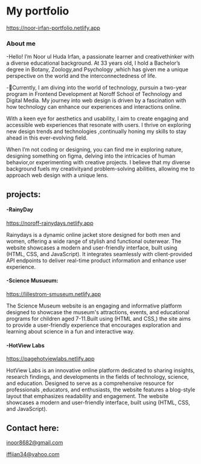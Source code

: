

#   My portfolio

https://noor-irfan-portfolio.netlify.app

### About me

-Hello! I’m Noor ul Huda Irfan, a passionate learner and creativethinker with a diverse educational background. At 33 years old, I hold a Bachelor’s degree in Botany, Zoology,and Psychology
,which has given me a unique perspective on the world and the interconnectedness of life.

-🌱Currently, I am diving into the world of technology, pursuin a two-year program in Frontend Development at Noroff School of Technology and Digital Media. My journey into web design
is driven by a fascination with how technology can enhance our experiences and interactions online.

With a keen eye for aesthetics and usability, I aim to create engaging and accessible web experiences that resonate with users. I thrive on exploring new design trends and technologies
,continually honing my skills to stay ahead in this ever-evolving field.

When I’m not coding or designing, you can find me in exploring nature, designing something on figma, delving into the intricacies of human behavior,or experimenting with creative projects.
I believe that my diverse background fuels my creativityand problem-solving abilities, allowing me to approach web design with a unique lens.


## projects:

#### -RainyDay

https://noroff-rainydays.netlify.app

Rainydays is a dynamic online jacket store designed for both men and women, offering a wide range of stylish
and functional outerwear. The website showcases a modern and user-friendly interface, built using (HTML, CSS, and JavaScript).
It integrates seamlessly with client-provided API endpoints to deliver real-time product information and enhance user experience.

#### -Science Musueum:

https://lillestrom-smuseum.netlify.app

The Science Museum website is an engaging and informative platform designed to showcase the museum's attractions,
events, and educational programs for children aged 7-11.Built using (HTML and CSS,) the site aims to provide a user-friendly
experience that encourages exploration and learning about science in a fun and interactive way.

#### -HotView Labs

 https://pagehotviewlabs.netlify.app

 HotView Labs is an innovative online platform dedicated to sharing insights, research findings, and developments
 in the fields of technology, science, and education. Designed to serve as a comprehensive resource for professionals
 ,educators, and enthusiasts, the website features a blog-style layout that emphasizes readability and engagement.
 The website showcases a modern and user-friendly interface, built using (HTML, CSS, and JavaScript).

 ## Contact here:

 inoor8682@gmail.com
 
 iffijan34@yahoo.com
  

